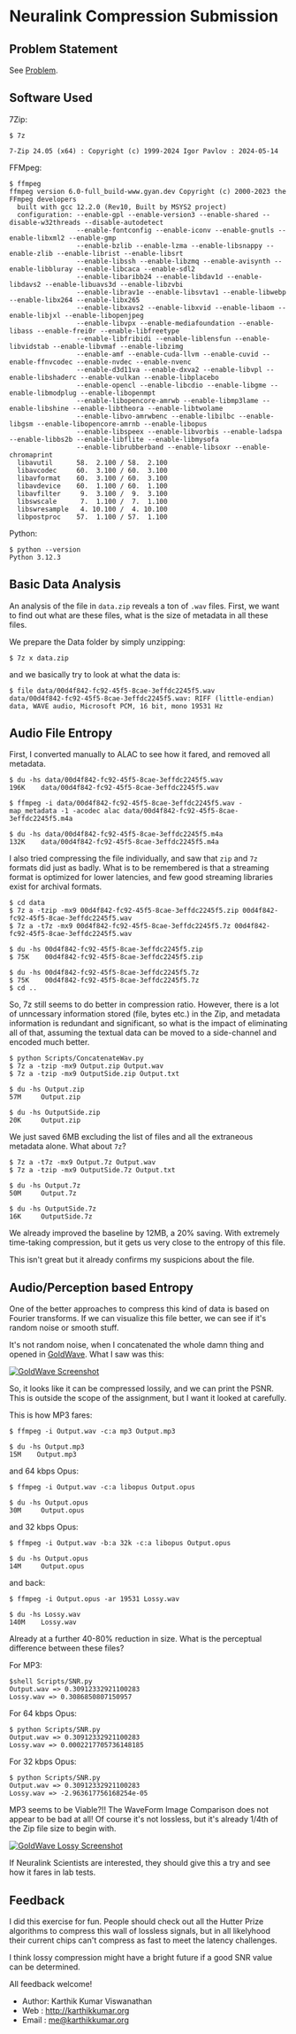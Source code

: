 # Neuralink Compression Submission

## Problem Statement

See [Problem](https://content.neuralink.com/compression-challenge/README.html).

## Software Used

7Zip:

```shell
$ 7z

7-Zip 24.05 (x64) : Copyright (c) 1999-2024 Igor Pavlov : 2024-05-14
```

FFMpeg:

```shell
$ ffmpeg
ffmpeg version 6.0-full_build-www.gyan.dev Copyright (c) 2000-2023 the FFmpeg developers
  built with gcc 12.2.0 (Rev10, Built by MSYS2 project)
  configuration: --enable-gpl --enable-version3 --enable-shared --disable-w32threads --disable-autodetect
                 --enable-fontconfig --enable-iconv --enable-gnutls --enable-libxml2 --enable-gmp
                 --enable-bzlib --enable-lzma --enable-libsnappy --enable-zlib --enable-librist --enable-libsrt
                 --enable-libssh --enable-libzmq --enable-avisynth --enable-libbluray --enable-libcaca --enable-sdl2
                 --enable-libaribb24 --enable-libdav1d --enable-libdavs2 --enable-libuavs3d --enable-libzvbi 
                 --enable-librav1e --enable-libsvtav1 --enable-libwebp --enable-libx264 --enable-libx265
                 --enable-libxavs2 --enable-libxvid --enable-libaom --enable-libjxl --enable-libopenjpeg
                 --enable-libvpx --enable-mediafoundation --enable-libass --enable-frei0r --enable-libfreetype
                 --enable-libfribidi --enable-liblensfun --enable-libvidstab --enable-libvmaf --enable-libzimg
                 --enable-amf --enable-cuda-llvm --enable-cuvid --enable-ffnvcodec --enable-nvdec --enable-nvenc
                 --enable-d3d11va --enable-dxva2 --enable-libvpl --enable-libshaderc --enable-vulkan --enable-libplacebo
                 --enable-opencl --enable-libcdio --enable-libgme --enable-libmodplug --enable-libopenmpt
                 --enable-libopencore-amrwb --enable-libmp3lame --enable-libshine --enable-libtheora --enable-libtwolame
                 --enable-libvo-amrwbenc --enable-libilbc --enable-libgsm --enable-libopencore-amrnb --enable-libopus
                 --enable-libspeex --enable-libvorbis --enable-ladspa --enable-libbs2b --enable-libflite --enable-libmysofa
                 --enable-librubberband --enable-libsoxr --enable-chromaprint
  libavutil      58.  2.100 / 58.  2.100
  libavcodec     60.  3.100 / 60.  3.100
  libavformat    60.  3.100 / 60.  3.100
  libavdevice    60.  1.100 / 60.  1.100
  libavfilter     9.  3.100 /  9.  3.100
  libswscale      7.  1.100 /  7.  1.100
  libswresample   4. 10.100 /  4. 10.100
  libpostproc    57.  1.100 / 57.  1.100
```

Python:

```shell
$ python --version
Python 3.12.3
```

## Basic Data Analysis

An analysis of the file in `data.zip` reveals a ton of `.wav` files. First, we want
to find out what are these files, what is the size of metadata in all these files.

We prepare the Data folder by simply unzipping:

```shell
$ 7z x data.zip
```

and we basically try to look at what the data is:

```shell
$ file data/00d4f842-fc92-45f5-8cae-3effdc2245f5.wav
data/00d4f842-fc92-45f5-8cae-3effdc2245f5.wav: RIFF (little-endian) data, WAVE audio, Microsoft PCM, 16 bit, mono 19531 Hz
```

## Audio File Entropy

First, I converted manually to ALAC to see how it fared, and removed all metadata.

```shell
$ du -hs data/00d4f842-fc92-45f5-8cae-3effdc2245f5.wav
196K    data/00d4f842-fc92-45f5-8cae-3effdc2245f5.wav

$ ffmpeg -i data/00d4f842-fc92-45f5-8cae-3effdc2245f5.wav -map_metadata -1 -acodec alac data/00d4f842-fc92-45f5-8cae-3effdc2245f5.m4a

$ du -hs data/00d4f842-fc92-45f5-8cae-3effdc2245f5.m4a
132K    data/00d4f842-fc92-45f5-8cae-3effdc2245f5.m4a
```

I also tried compressing the file individually, and saw that `zip` and `7z` formats did just as badly. 
What is to be remembered is that a streaming format is optimized for lower latencies, and few good streaming
libraries exist for archival formats.

```shell
$ cd data
$ 7z a -tzip -mx9 00d4f842-fc92-45f5-8cae-3effdc2245f5.zip 00d4f842-fc92-45f5-8cae-3effdc2245f5.wav
$ 7z a -t7z -mx9 00d4f842-fc92-45f5-8cae-3effdc2245f5.7z 00d4f842-fc92-45f5-8cae-3effdc2245f5.wav

$ du -hs 00d4f842-fc92-45f5-8cae-3effdc2245f5.zip
$ 75K    00d4f842-fc92-45f5-8cae-3effdc2245f5.zip

$ du -hs 00d4f842-fc92-45f5-8cae-3effdc2245f5.7z
$ 75K    00d4f842-fc92-45f5-8cae-3effdc2245f5.7z
$ cd ..
```

So, 7z still seems to do better in compression ratio. However, there is a lot of unncessary
information stored (file, bytes etc.) in the Zip, and metadata information is redundant and significant,
so what is the impact of eliminating all of that, assuming the textual data can be moved to a side-channel
and encoded much better.

```shell
$ python Scripts/ConcatenateWav.py
$ 7z a -tzip -mx9 Output.zip Output.wav
$ 7z a -tzip -mx9 OutputSide.zip Output.txt

$ du -hs Output.zip
57M     Output.zip

$ du -hs OutputSide.zip
20K     Output.zip
```

We just saved 6MB excluding the list of files and all the extraneous metadata alone. What about `7z`?

```shell
$ 7z a -t7z -mx9 Output.7z Output.wav
$ 7z a -tzip -mx9 OutputSide.7z Output.txt

$ du -hs Output.7z
50M     Output.7z

$ du -hs OutputSide.7z
16K     OutputSide.7z
```

We already improved the baseline by 12MB, a 20% saving. With extremely time-taking compression,
but it gets us very close to the entropy of this file.

This isn't great but it already confirms my suspicions about the file.

## Audio/Perception based Entropy

One of the better approaches to compress this kind of data is based on Fourier transforms. If
we can visualize this file better, we can see if it's random noise or smooth stuff.

It's not random noise, when I concatenated the whole damn thing and opened in
[GoldWave](https://www.goldwave.com/goldwave.php). What I saw was this:

[![GoldWave Screenshot](Images/GoldWave-Full.png)](Images/GoldWave-Full.png)

So, it looks like it can be compressed lossily, and we can print the PSNR. This
is outside the scope of the assignment, but I want it looked at carefully.

This is how MP3 fares:

```shell
$ ffmpeg -i Output.wav -c:a mp3 Output.mp3

$ du -hs Output.mp3
15M    Output.mp3
```

and 64 kbps Opus:

```shell
$ ffmpeg -i Output.wav -c:a libopus Output.opus

$ du -hs Output.opus
30M     Output.opus
```

and 32 kbps Opus:

```shell
$ ffmpeg -i Output.wav -b:a 32k -c:a libopus Output.opus

$ du -hs Output.opus
14M     Output.opus
```

and back:

```shell
$ ffmpeg -i Output.opus -ar 19531 Lossy.wav

$ du -hs Lossy.wav
140M    Lossy.wav
```

Already at a further 40-80% reduction in size. What is the perceptual
difference between these files?

For MP3:

```shell
$shell Scripts/SNR.py
Output.wav => 0.30912332921100283
Lossy.wav => 0.3086850807150957
```

For 64 kbps Opus:

```shell
$ python Scripts/SNR.py
Output.wav => 0.30912332921100283
Lossy.wav => 0.0002217705736148185
```

For 32 kbps Opus:

```shell
$ python Scripts/SNR.py
Output.wav => 0.30912332921100283
Lossy.wav => -2.963617756168254e-05
```

MP3 seems to be Viable?!! The WaveForm Image Comparison
does not appear to be bad at all! Of course it's not 
lossless, but it's already 1/4th of the Zip file size to
begin with.

[![GoldWave Lossy Screenshot](Images/GoldWave-Lossy.png)](Images/GoldWave-Lossy.png)

If Neuralink Scientists are interested, they should
give this a try and see how it fares in lab tests.


## Feedback

I did this exercise for fun. People should check out all the Hutter Prize algorithms
to compress this wall of lossless signals, but in all likelyhood their current chips can't compress
as fast to meet the latency challenges.

I think lossy compression might have a bright future if a good SNR value can be determined.

All feedback welcome!

* Author: Karthik Kumar Viswanathan
* Web   : http://karthikkumar.org
* Email : me@karthikkumar.org

